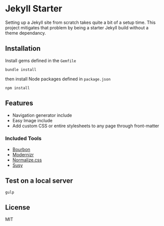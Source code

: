 Jekyll Starter
===

Setting up a Jekyll site from scratch takes quite a bit of a setup time. This project mitigates that problem by being a starter Jekyll build without a theme dependancy.

## Installation

Install gems defined in the `Gemfile`

```
bundle install
```
then install Node packages defined in `package.json`

```
npm install
```

## Features

- Navigation generator include
- Easy Image include
- Add custom CSS or entire stylesheets to any page through front-matter

### Included Tools

- [Bourbon](http://bourbon.io/)
- [Modernizr](https://modernizr.com/)
- [Normalize.css](https://necolas.github.io/normalize.css/)
- [Susy](http://susy.oddbird.net/)

## Test on a local server

```
gulp
```

## License

MIT